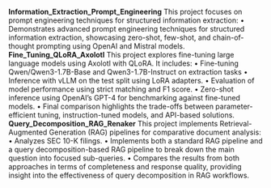 **Information_Extraction_Prompt_Engineering**
This project focuses on prompt engineering techniques for structured information extraction:
•	Demonstrates advanced prompt engineering techniques for structured information extraction, showcasing zero-shot, few-shot, and chain-of-thought prompting using OpenAI and Mistral models.
**Fine_Tuning_QLoRA_Axolotl**
This project explores fine-tuning large language models using Axolotl with QLoRA. It includes:
•	Fine-tuning Qwen/Qwen3-1.7B-Base and Qwen3-1.7B-Instruct on extraction tasks 
•	Inference with vLLM on the test split using LoRA adapters.
•	Evaluation of model performance using strict matching and F1 score.
•	Zero-shot inference using OpenAI’s GPT-4 for benchmarking against fine-tuned models.
•	Final comparison highlights the trade-offs between parameter-efficient tuning, instruction-tuned models, and API-based solutions.
**Query_Decomposition_RAG_Renaker**
This project implements Retrieval-Augmented Generation (RAG) pipelines for comparative document analysis:
•	Analyzes SEC 10-K filings.
•	Implements both a standard RAG pipeline and a query decomposition-based RAG pipeline to break down the main question into focused sub-queries.
•	Compares the results from both approaches in terms of completeness and response quality, providing insight into the effectiveness of query decomposition in RAG workflows.
